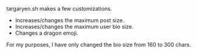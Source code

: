 targaryen.sh makes a few customizations.
* Increases/changes the maximum post size.
* Increases/changes the maximum user bio size.
* Changes a dragon emoji.

For my purposes, I have only changed the bio size from 160 to 300 chars.